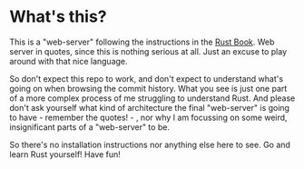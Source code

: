 # What's this?

This is a "web-server" following the instructions in the [Rust
Book](https://doc.rust-lang.org/book/). Web server in quotes, since
this is nothing serious at all. Just an excuse to play around with
that nice language.

So don't expect this repo to work, and don't expect to understand
what's going on when browsing the commit history. What you see is just
one part of a more complex process of me struggling to understand
Rust. And please don't ask yourself what kind of architecture the
final "web-server" is going to have - remember the quotes! - , nor why
I am focussing on some weird, insignificant parts of a "web-server" to
be.

So there's no installation instructions nor anything else here to see.
Go and learn Rust yourself! Have fun!
